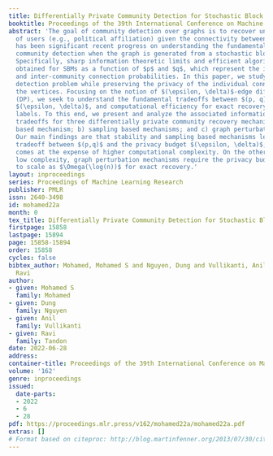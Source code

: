 ```yaml
---
title: Differentially Private Community Detection for Stochastic Block Models
booktitle: Proceedings of the 39th International Conference on Machine Learning
abstract: 'The goal of community detection over graphs is to recover underlying labels/attributes
  of users (e.g., political affiliation) given the connectivity between users. There
  has been significant recent progress on understanding the fundamental limits of
  community detection when the graph is generated from a stochastic block model (SBM).
  Specifically, sharp information theoretic limits and efficient algorithms have been
  obtained for SBMs as a function of $p$ and $q$, which represent the intra-community
  and inter-community connection probabilities. In this paper, we study the community
  detection problem while preserving the privacy of the individual connections between
  the vertices. Focusing on the notion of $(\epsilon, \delta)$-edge differential privacy
  (DP), we seek to understand the fundamental tradeoffs between $(p, q)$, DP budget
  $(\epsilon, \delta)$, and computational efficiency for exact recovery of community
  labels. To this end, we present and analyze the associated information-theoretic
  tradeoffs for three differentially private community recovery mechanisms: a) stability
  based mechanism; b) sampling based mechanisms; and c) graph perturbation mechanisms.
  Our main findings are that stability and sampling based mechanisms lead to a superior
  tradeoff between $(p,q)$ and the privacy budget $(\epsilon, \delta)$; however this
  comes at the expense of higher computational complexity. On the other hand, albeit
  low complexity, graph perturbation mechanisms require the privacy budget $\epsilon$
  to scale as $\Omega(\log(n))$ for exact recovery.'
layout: inproceedings
series: Proceedings of Machine Learning Research
publisher: PMLR
issn: 2640-3498
id: mohamed22a
month: 0
tex_title: Differentially Private Community Detection for Stochastic Block Models
firstpage: 15858
lastpage: 15894
page: 15858-15894
order: 15858
cycles: false
bibtex_author: Mohamed, Mohamed S and Nguyen, Dung and Vullikanti, Anil and Tandon,
  Ravi
author:
- given: Mohamed S
  family: Mohamed
- given: Dung
  family: Nguyen
- given: Anil
  family: Vullikanti
- given: Ravi
  family: Tandon
date: 2022-06-28
address:
container-title: Proceedings of the 39th International Conference on Machine Learning
volume: '162'
genre: inproceedings
issued:
  date-parts:
  - 2022
  - 6
  - 28
pdf: https://proceedings.mlr.press/v162/mohamed22a/mohamed22a.pdf
extras: []
# Format based on citeproc: http://blog.martinfenner.org/2013/07/30/citeproc-yaml-for-bibliographies/
---
```

